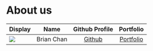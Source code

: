 # About us

Display |    Name    | Github Profile | Portfolio 
--------|:----------:|:--------------:|:---------:
![](https://via.placeholder.com/100.png?text=Photo) | Brian Chan | [Github](https://github.com/brianchanshiyuan) | [Portfolio](docs/team/brianchan.md)

